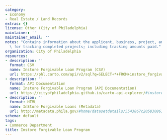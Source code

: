 ```yaml
---
category:
- Economy
- Real Estate / Land Records
extras: {}
license: Other (City of Philadelphia)
maintainer: ''
maintainer_email: ''
notes: "Contains information about the applicant, business, project, and costs. Used\
  \ for tracking completed projects; including tracking amounts paid."
organization: City of Philadelphia
resources:
- description: ''
  format: CSV
  name: Instore Forgivable Loan Program (CSV)
  url: https://phl.carto.com/api/v2/sql?q=SELECT+*+FROM+instore_forgivable_loan_program&filename=instore_forgivable_loan_program&format=csv&skipfields=cartodb_id,the_geom,the_geom_webmercator
- description: ''
  format: API Documentation
  name: Instore Forgivable Loan Program (API Documentation)
  url: https://cityofphiladelphia.github.io/carto-api-explorer/#instore_forgivable_loan_program
- description: ''
  format: HTML
  name: InStore Forgivable Loans (Metadata)
  url: http://metadata.phila.gov/#home/datasetdetails/5543867c20583086178c4f5c/representationdetails/567aef39b7ea7ea14f85bd02/
schema: default
tags:
- Commerce Department
title: Instore Forgivable Loan Program
---
```

